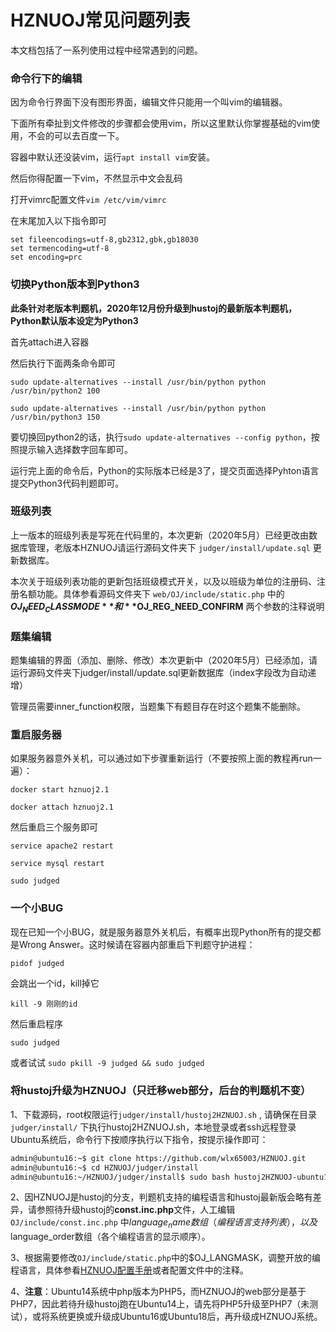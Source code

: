 # HZNUOJ常见问题列表

本文档包括了一系列使用过程中经常遇到的问题。

### 命令行下的编辑

因为命令行界面下没有图形界面，编辑文件只能用一个叫vim的编辑器。

下面所有牵扯到文件修改的步骤都会使用vim，所以这里默认你掌握基础的vim使用，不会的可以去百度一下。

容器中默认还没装vim，运行`apt install vim`安装。

然后你得配置一下vim，不然显示中文会乱码

打开vimrc配置文件`vim /etc/vim/vimrc`

在末尾加入以下指令即可

```
set fileencodings=utf-8,gb2312,gbk,gb18030
set termencoding=utf-8
set encoding=prc
```

### 切换Python版本到Python3

**此条针对老版本判题机，2020年12月份升级到hustoj的最新版本判题机，Python默认版本设定为Python3**

首先attach进入容器

然后执行下面两条命令即可

`sudo update-alternatives --install /usr/bin/python python /usr/bin/python2 100`

`sudo update-alternatives --install /usr/bin/python python /usr/bin/python3 150`

要切换回python2的话，执行`sudo update-alternatives --config python`，按照提示输入选择数字回车即可。

运行完上面的命令后，Python的实际版本已经是3了，提交页面选择Pyhton语言提交Python3代码判题即可。

### 班级列表

上一版本的班级列表是写死在代码里的，本次更新（2020年5月）已经更改由数据库管理，老版本HZNUOJ请运行源码文件夹下 `judger/install/update.sql` 更新数据库。

本次关于班级列表功能的更新包括班级模式开关，以及以班级为单位的注册码、注册名额功能。具体参看源码文件夹下 `web/OJ/include/static.php` 中的 **$OJ_NEED_CLASSMODE** 和 **$OJ_REG_NEED_CONFIRM** 两个参数的注释说明

### 题集编辑

题集编辑的界面（添加、删除、修改）本次更新中（2020年5月）已经添加，请运行源码文件夹下judger/install/update.sql更新数据库（index字段改为自动递增）

管理员需要inner_function权限，当题集下有题目存在时这个题集不能删除。

### 重启服务器

如果服务器意外关机，可以通过如下步骤重新运行（不要按照上面的教程再run一遍）：

`docker start hznuoj2.1`

`docker attach hznuoj2.1`

然后重启三个服务即可

`service apache2 restart`

`service mysql restart`

`sudo judged`

### 一个小BUG

现在已知一个小BUG，就是服务器意外关机后，有概率出现Python所有的提交都是Wrong Answer。这时候请在容器内部重启下判题守护进程：

`pidof judged`

会跳出一个id，kill掉它

`kill -9 刚刚的id`

然后重启程序

`sudo judged`

或者试试 `sudo pkill -9 judged && sudo judged`

### 将hustoj升级为HZNUOJ（只迁移web部分，后台的判题机不变）

1、下载源码，root权限运行`judger/install/hustoj2HZNUOJ.sh` , 请确保在目录 `judger/install/` 下执行hustoj2HZNUOJ.sh，本地登录或者ssh远程登录Ubuntu系统后，命令行下按顺序执行以下指令，按提示操作即可：

   ```bash
   admin@ubuntu16:~$ git clone https://github.com/wlx65003/HZNUOJ.git
   admin@ubuntu16:~$ cd HZNUOJ/judger/install
   admin@ubuntu16:~/HZNUOJ/judger/install$ sudo bash hustoj2HZNUOJ-ubuntu16+.sh
   ```

2、因HZNUOJ是hustoj的分支，判题机支持的编程语言和hustoj最新版会略有差异，请参照待升级hustoj的**const.inc.php**文件，人工编辑 `OJ/include/const.inc.php` 中$language_name数组（编程语言支持列表），以及$language_order数组（各个编程语言的显示顺序）。

3、根据需要修改`OJ/include/static.php`中的$OJ_LANGMASK，调整开放的编程语言，具体参看[HZNUOJ配置手册](Configuration.md)或者配置文件中的注释。

4、**注意**：Ubuntu14系统中php版本为PHP5，而HZNUOJ的web部分是基于PHP7，因此若待升级hustoj跑在Ubuntu14上，请先将PHP5升级至PHP7（未测试），或将系统更换或升级成Ubuntu16或Ubuntu18后，再升级成HZNUOJ系统。